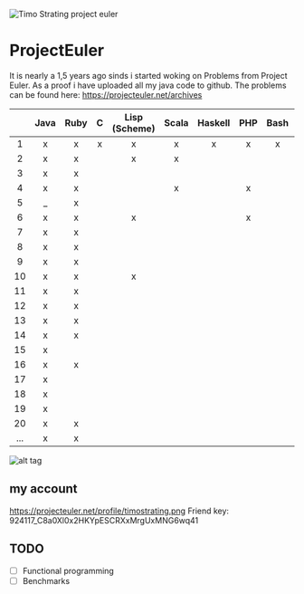 ![Timo Strating project euler](https://projecteuler.net/profile/timostrating.png)

# ProjectEuler
It is nearly a 1,5 years ago sinds i started woking on Problems from Project Euler.
As a proof i have uploaded all my java code to github.
The problems can be found here:  https://projecteuler.net/archives


| | Java | Ruby | C | Lisp (Scheme) | Scala | Haskell | PHP | Bash | PL/SQL |
|:---:|:-:|:-:|:-:|:-:|:-:|:-:|:-:|:-:|:-:|
| 1   | x | x | x | x | x | x | x | x | x |
| 2   | x | x |   | x | x |   |   |   |   |
| 3   | x | x |   |   |   |   |   |   |   |
| 4   | x | x |   |   | x |   | x |   |   |
| 5   | _ | x |   |   |   |   |   |   |   |
| 6   | x | x |   | x |   |   | x |   |   |
| 7   | x | x |   |   |   |   |   |   |   |
| 8   | x | x |   |   |   |   |   |   |   |
| 9   | x | x |   |   |   |   |   |   |   |
| 10  | x | x |   | x |   |   |   |   |   |
| 11  | x | x |   |   |   |   |   |   |   |
| 12  | x | x |   |   |   |   |   |   |   |
| 13  | x | x |   |   |   |   |   |   |   |
| 14  | x | x |   |   |   |   |   |   |   |
| 15  | x |   |   |   |   |   |   |   |   |
| 16  | x | x |   |   |   |   |   |   |   |
| 17  | x |   |   |   |   |   |   |   |   |
| 18  | x |   |   |   |   |   |   |   |   |
| 19  | x |   |   |   |   |   |   |   |   |
| 20  | x | x |   |   |   |   |   |   |   |
| ... | x | x |   |   |   |   |   |   |   |

![alt tag](https://raw.githubusercontent.com/timostrating/ProjectEuler/master/ProjectEuler-Dashboard.png)

## my account 
https://projecteuler.net/profile/timostrating.png
Friend key: 924117_C8a0Xl0x2HKYpESCRXxMrgUxMNG6wq41

## TODO 
- [ ] Functional programming
- [ ] Benchmarks
